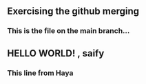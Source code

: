 ## Exercising the github merging


### This is the file on the main branch...


## HELLO WORLD! , saify

### This line from Haya

